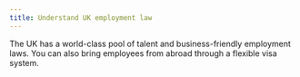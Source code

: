 ```yaml
---
title: Understand UK employment law
---
```


The UK has a world-class pool of talent and business-friendly employment laws. You can also bring employees from abroad through a flexible visa system.